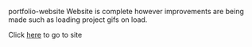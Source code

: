 portfolio-website
Website is complete however improvements are being made such as loading project gifs on load.

Click <a href="https://musing-clarke-b595f0.netlify.com">here</a> to go to site
